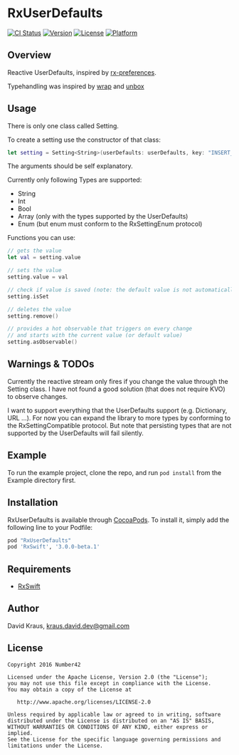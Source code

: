 # RxUserDefaults

[![CI Status](http://img.shields.io/travis/num42/RxUserDefaults.svg?style=flat)](https://travis-ci.org/num42/RxUserDefaults)
[![Version](https://img.shields.io/cocoapods/v/RxUserDefaults.svg?style=flat)](http://cocoapods.org/pods/RxUserDefaults)
[![License](https://img.shields.io/cocoapods/l/RxUserDefaults.svg?style=flat)](http://cocoapods.org/pods/RxUserDefaults)
[![Platform](https://img.shields.io/cocoapods/p/RxUserDefaults.svg?style=flat)](http://cocoapods.org/pods/RxUserDefaults)


Overview
-------
Reactive UserDefaults, inspired by [rx-preferences].

Typehandling was inspired by [wrap] and [unbox]


## Usage

There is only one class called Setting.

To create a setting use the constructor of that class:
```swift
let setting = Setting<String>(userDefaults: userDefaults, key: "INSERT_KEY", defaultValue: "DEFAULT")
```
The arguments should be self explanatory.

Currently only following Types are supported:
- String
- Int
- Bool
- Array (only with the types supported by the UserDefaults)
- Enum (but enum must conform to the RxSettingEnum protocol)

Functions you can use:
```swift
// gets the value
let val = setting.value 

// sets the value
setting.value = val 

// check if value is saved (note: the default value is not automatically saved)
setting.isSet

// deletes the value
setting.remove()

// provides a hot observable that triggers on every change
// and starts with the current value (or default value)
setting.asObservable()

```
## Warnings & TODOs

Currently the reactive stream only fires if you change the value through the Setting class. 
I have not found a good solution (that does not require KVO) to observe changes.

I want to support everything that the UserDefaults support (e.g. Dictionary, URL ...).
For now you can expand the library to more types by conforming to the RxSettingCompatible protocol.
But note that persisting types that are not supported by the UserDefaults will fail silently.


## Example

To run the example project, clone the repo, and run `pod install` from the Example directory first.

## Installation

RxUserDefaults is available through [CocoaPods](http://cocoapods.org). To install
it, simply add the following line to your Podfile:

```ruby
pod "RxUserDefaults"
pod 'RxSwift', '3.0.0-beta.1'
```

## Requirements

- [RxSwift](https://github.com/ReactiveX/RxSwift)


## Author

David Kraus, kraus.david.dev@gmail.com


License
-------

    Copyright 2016 Number42

    Licensed under the Apache License, Version 2.0 (the "License");
    you may not use this file except in compliance with the License.
    You may obtain a copy of the License at

       http://www.apache.org/licenses/LICENSE-2.0

    Unless required by applicable law or agreed to in writing, software
    distributed under the License is distributed on an "AS IS" BASIS,
    WITHOUT WARRANTIES OR CONDITIONS OF ANY KIND, either express or implied.
    See the License for the specific language governing permissions and
    limitations under the License.


[rx-preferences]: https://github.com/f2prateek/rx-preferences
[wrap]: https://github.com/JohnSundell/Wrap
[unbox]: https://github.com/JohnSundell/Unbox







